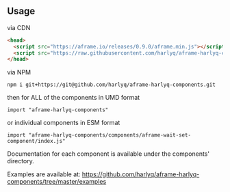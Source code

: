## Usage

via CDN

```html
<head>
  <script src="https://aframe.io/releases/0.9.0/aframe.min.js"></script>
  <script src="https://raw.githubusercontent.com/harlyq/aframe-harlyq-components/master/dist/aframe-harlyq-components.js"></script>
</head>
```

via NPM

`npm i git+https://git@github.com/harlyq/aframe-harlyq-components.git`

then for ALL of the components in UMD format

`import "aframe-harlyq-components"`

or individual components in ESM format

`import "aframe-harlyq-components/components/aframe-wait-set-component/index.js"`

Documentation for each component is available under the components' directory.

Examples are available at:
https://github.com/harlyq/aframe-harlyq-components/tree/master/examples